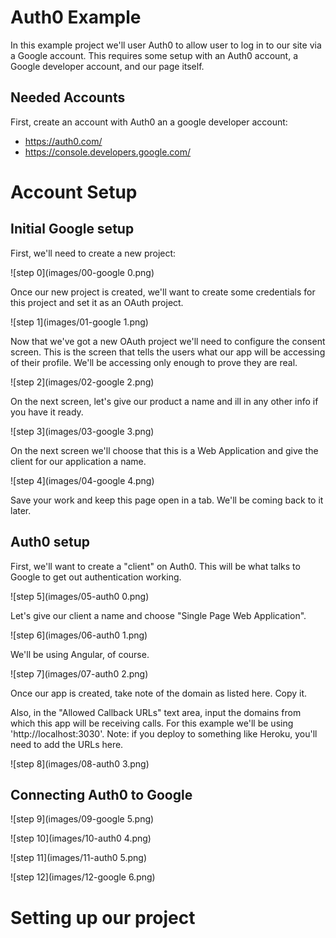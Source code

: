Auth0 Example
=============

In this example project we'll user Auth0 to allow user to log in to our site via a Google account. This requires some setup with an Auth0 account, a Google developer account, and our page itself.

Needed Accounts
--------------
First, create an account with Auth0 an a google developer account:

* https://auth0.com/
* https://console.developers.google.com/

Account Setup
=============

Initial Google setup
--------------------
First, we'll need to create a new project:

![step 0](images/00-google 0.png)

Once our new project is created, we'll want to create some credentials for this project and set it as an OAuth project.

![step 1](images/01-google 1.png)

Now that we've got a new OAuth project we'll need to configure the consent screen. This is the screen that tells the users what our app will be accessing of their profile. We'll be accessing only enough to prove they are real.

![step 2](images/02-google 2.png)

On the next screen, let's give our product a name and ill in any other info if you have it ready.

![step 3](images/03-google 3.png)

On the next screen we'll choose that this is a Web Application and give the client for our application a name.

![step 4](images/04-google 4.png)

Save your work and keep this page open in a tab. We'll be coming back to it later.

Auth0 setup
-----------
First, we'll want to create a "client" on Auth0. This will be what talks to Google to get out authentication working.

![step 5](images/05-auth0 0.png)

Let's give our client a name and choose "Single Page Web Application".

![step 6](images/06-auth0 1.png)

We'll be using Angular, of course.

![step 7](images/07-auth0 2.png)

Once our app is created, take note of the domain as listed here. Copy it.

Also, in the "Allowed Callback URLs" text area, input the domains from which this app will be receiving calls. For this example we'll be using 'http://localhost:3030'.
Note: if you deploy to something like Heroku, you'll need to add the URLs here.

![step 8](images/08-auth0 3.png)

Connecting Auth0 to Google
--------------------------
![step 9](images/09-google 5.png)

![step 10](images/10-auth0 4.png)

![step 11](images/11-auth0 5.png)

![step 12](images/12-google 6.png)

Setting up our project
======================
